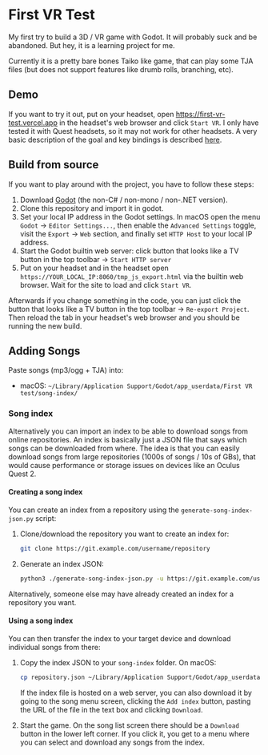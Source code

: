 # First VR Test

My first try to build a 3D / VR game with Godot.
It will probably suck and be abandoned.
But hey, it is a learning project for me.

Currently it is a pretty bare bones Taiko like game, that can play some TJA files (but does not support features like drumb rolls, branching, etc).

## Demo

If you want to try it out, put on your headset, open <https://first-vr-test.vercel.app> in the headset's web browser and click `Start VR`.
I only have tested it with Quest headsets, so it may not work for other headsets.
A very basic description of the goal and key bindings is described [here](taiko_vr/tutorial.md).

## Build from source

If you want to play around with the project, you have to follow these steps:

1. Download [Godot](https://godotengine.org/download/) (the non-C# / non-mono / non-.NET version).
2. Clone this repository and import it in godot.
3. Set your local IP address in the Godot settings.
    In macOS open the menu `Godot` -> `Editor Settings...`, then enable the `Advanced Settings` toggle, visit the `Export` -> `Web` section, and finally set `HTTP Host` to your local IP address.
4. Start the Godot builtin web server: click button that looks like a TV button in the top toolbar -> `Start HTTP server`
5. Put on your headset and in the headset open `https://YOUR_LOCAL_IP:8060/tmp_js_export.html` via the builtin web browser.
    Wait for the site to load and click `Start VR`.

Afterwards if you change something in the code, you can just click the button that looks like a TV button in the top toolbar -> `Re-export Project`.
Then reload the tab in your headset's web browser and you should be running the new build.

## Adding Songs

Paste songs (mp3/ogg + TJA) into:

- macOS: `~/Library/Application Support/Godot/app_userdata/First VR test/song-index/`

### Song index

Alternatively you can import an index to be able to download songs from online repositories.
An index is basically just a JSON file that says which songs can be downloaded from where.
The idea is that you can easily download songs from large repositories (1000s of songs / 10s of GBs), that would cause performance or storage issues on devices like an Oculus Quest 2.

#### Creating a song index

You can create an index from a repository using the `generate-song-index-json.py` script:

1. Clone/download the repository you want to create an index for:
    ```bash
    git clone https://git.example.com/username/repository
    ```
2. Generate an index JSON:
    ```bash
    python3 ./generate-song-index-json.py -u https://git.example.com/username/repository/raw/branch/master/ -d ./repository/ > repository.json
    ```

Alternatively, someone else may have already created an index for a repository you want.

#### Using a song index

You can then transfer the index to your target device and download individual songs from there:

1. Copy the index JSON to your `song-index` folder.
    On macOS:
    ```bash
    cp repository.json ~/Library/Application Support/Godot/app_userdata/First VR test/song-index/
    ```

    If the index file is hosted on a web server, you can also download it by going to the song menu screen, clicking the `Add index` button, pasting the URL of the file in the text box and clicking `Download`.
2. Start the game.
    On the song list screen there should be a `Download` button in the lower left corner.
    If you click it, you get to a menu where you can select and download any songs from the index.
